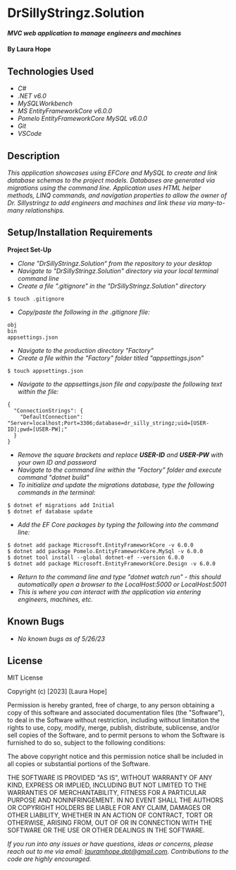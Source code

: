 # DrSillyStringz.Solution

#### _MVC web application to manage engineers and machines_

#### By **Laura Hope**

## Technologies Used

* _C#_
* _.NET v6.0_
* _MySQLWorkbench_
* _MS EntityFrameworkCore v6.0.0_
* _Pomelo EntityFrameworkCore MySQL v6.0.0_
* _Git_
* _VSCode_

## Description

_This application showcases using EFCore and MySQL to create and link database schemas to the project models. Databases are generated via migrations using the command line. Application uses HTML helper methods, LINQ commands, and navigation properties to allow the owner of Dr. Sillystringz to add engineers and machines and link these via many-to-many relationships._

## Setup/Installation Requirements

**Project Set-Up**
* _Clone "DrSillyStringz.Solution“ from the repository to your desktop_
* _Navigate to "DrSillyStringz.Solution" directory via your local terminal command line_
* _Create a file ".gitignore" in the "DrSillyStringz.Solution" directory_
```
$ touch .gitignore
```
* _Copy/paste the following in the .gitignore file:_
```
obj
bin
appsettings.json
```
* _Navigate to the production directory "Factory"_
* _Create a file within the "Factory" folder titled "appsettings.json"_
```
$ touch appsettings.json
```
* _Navigate to the appsettings.json file and copy/paste the following text within the file:_
```
{
  "ConnectionStrings": {
    "DefaultConnection": "Server=localhost;Port=3306;database=dr_silly_stringz;uid=[USER-ID];pwd=[USER-PW];"
  }
}
```
* _Remove the square brackets and replace **USER-ID** and **USER-PW** with your own ID and password_
* _Navigate to the command line within the "Factory" folder and execute command "dotnet build"_
* _To initialize and update the migrations database, type the following commands in the terminal:_
```
$ dotnet ef migrations add Initial 
$ dotnet ef database update
```
* _Add the EF Core packages by typing the following into the command line:_
```
$ dotnet add package Microsoft.EntityFrameworkCore -v 6.0.0
$ dotnet add package Pomelo.EntityFrameworkCore.MySql -v 6.0.0
$ dotnet tool install --global dotnet-ef --version 6.0.0
$ dotnet add package Microsoft.EntityFrameworkCore.Design -v 6.0.0
```
* _Return to the command line and type "dotnet watch run" - this should automatically open a browser to the LocalHost:5000 or LocalHost:5001_
* _This is where you can interact with the application via entering engineers, machines, etc._

## Known Bugs

* _No known bugs as of 5/26/23_

## License

MIT License

Copyright (c) [2023] [Laura Hope]

Permission is hereby granted, free of charge, to any person obtaining a copy
of this software and associated documentation files (the "Software"), to deal
in the Software without restriction, including without limitation the rights
to use, copy, modify, merge, publish, distribute, sublicense, and/or sell
copies of the Software, and to permit persons to whom the Software is
furnished to do so, subject to the following conditions:

The above copyright notice and this permission notice shall be included in all
copies or substantial portions of the Software.

THE SOFTWARE IS PROVIDED "AS IS", WITHOUT WARRANTY OF ANY KIND, EXPRESS OR
IMPLIED, INCLUDING BUT NOT LIMITED TO THE WARRANTIES OF MERCHANTABILITY,
FITNESS FOR A PARTICULAR PURPOSE AND NONINFRINGEMENT. IN NO EVENT SHALL THE
AUTHORS OR COPYRIGHT HOLDERS BE LIABLE FOR ANY CLAIM, DAMAGES OR OTHER
LIABILITY, WHETHER IN AN ACTION OF CONTRACT, TORT OR OTHERWISE, ARISING FROM,
OUT OF OR IN CONNECTION WITH THE SOFTWARE OR THE USE OR OTHER DEALINGS IN THE
SOFTWARE.

_If you run into any issues or have questions, ideas or concerns, please reach out to me via email: lauramhope.dpt@gmail.com.  Contributions to the code are highly encouraged._